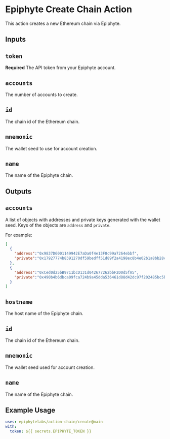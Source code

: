 # Epiphyte Create Chain Action
This action creates a new Ethereum chain via Epiphyte.

## Inputs
## `token`
**Required** The API token from your Epiphyte account.
## `accounts`
The number of accounts to create.
## `id`
The chain id of the Ethereum chain.
## `mnemonic`
The wallet seed to use for account creation.
## `name`
The name of the Epiphyte chain.

## Outputs
## `accounts`
A list of objects with addresses and private keys generated with the wallet seed.
Keys of the objects are `address` and `private`.

For example:
```json
[ 
  {
    "address":"0x9837D6001149942E7aDa0f4e13F8c99a7264ebbf",
    "private":"0x17927774b8391270df59bedff51d89f2a4198ec8b4e02b1a8bb28c697b4957db"
  },
  {
    "address":"0xCed0d25bB9711bcD131d042677262bbF2D0d5fA5",
    "private":"0x490b4b6dbca09fca724b9a45dda536461d88d42dc97f202485bc5b718ad8ef83"
  }
]
```
## `hostname`
The host name of the Epiphyte chain.
## `id`
The chain id of the Ethereum chain.
## `mnemonic`
The wallet seed used for account creation.
## `name`
The name of the Epiphyte chain.

## Example Usage
```yaml
uses: epiphytelabs/action-chain/create@main
with:
  token: ${{ secrets.EPIPHYTE_TOKEN }}
```